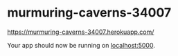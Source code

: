 # murmuring-caverns-34007

https://murmuring-caverns-34007.herokuapp.com/

Your app should now be running on [localhost:5000](http://localhost:5000/).
